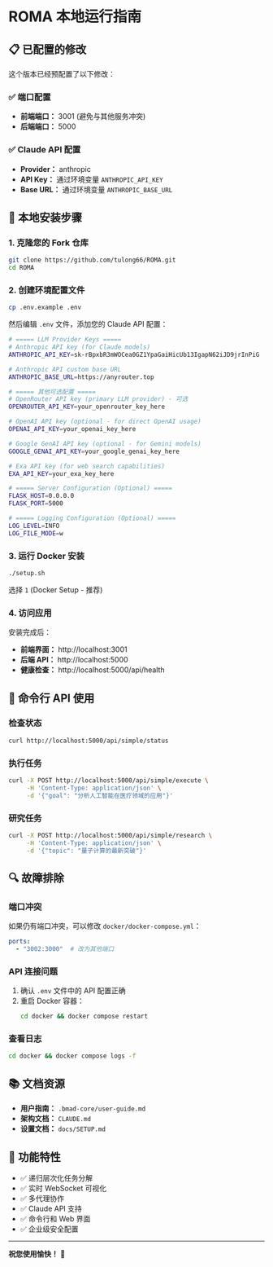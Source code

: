 # ROMA 本地运行指南

## 📋 已配置的修改

这个版本已经预配置了以下修改：

### ✅ 端口配置
- **前端端口：** 3001 (避免与其他服务冲突)
- **后端端口：** 5000

### ✅ Claude API 配置
- **Provider：** anthropic
- **API Key：** 通过环境变量 `ANTHROPIC_API_KEY`
- **Base URL：** 通过环境变量 `ANTHROPIC_BASE_URL`

## 🚀 本地安装步骤

### 1. 克隆您的 Fork 仓库

```bash
git clone https://github.com/tulong66/ROMA.git
cd ROMA
```

### 2. 创建环境配置文件

```bash
cp .env.example .env
```

然后编辑 `.env` 文件，添加您的 Claude API 配置：

```bash
# ===== LLM Provider Keys =====
# Anthropic API key (for Claude models)
ANTHROPIC_API_KEY=sk-rBpxbR3mWOCea0GZ1YpaGaiHicUb13IgapN62iJD9jrInPiG

# Anthropic API custom base URL
ANTHROPIC_BASE_URL=https://anyrouter.top

# ===== 其他可选配置 =====
# OpenRouter API key (primary LLM provider) - 可选
OPENROUTER_API_KEY=your_openrouter_key_here

# OpenAI API key (optional - for direct OpenAI usage)
OPENAI_API_KEY=your_openai_key_here

# Google GenAI API key (optional - for Gemini models)
GOOGLE_GENAI_API_KEY=your_google_genai_key_here

# Exa API key (for web search capabilities)
EXA_API_KEY=your_exa_key_here

# ===== Server Configuration (Optional) =====
FLASK_HOST=0.0.0.0
FLASK_PORT=5000

# ===== Logging Configuration (Optional) =====
LOG_LEVEL=INFO
LOG_FILE_MODE=w
```

### 3. 运行 Docker 安装

```bash
./setup.sh
```

选择 `1` (Docker Setup - 推荐)

### 4. 访问应用

安装完成后：

- **前端界面：** http://localhost:3001
- **后端 API：** http://localhost:5000
- **健康检查：** http://localhost:5000/api/health

## 🔧 命令行 API 使用

### 检查状态
```bash
curl http://localhost:5000/api/simple/status
```

### 执行任务
```bash
curl -X POST http://localhost:5000/api/simple/execute \
     -H 'Content-Type: application/json' \
     -d '{"goal": "分析人工智能在医疗领域的应用"}'
```

### 研究任务
```bash
curl -X POST http://localhost:5000/api/simple/research \
     -H 'Content-Type: application/json' \
     -d '{"topic": "量子计算的最新突破"}'
```

## 🔍 故障排除

### 端口冲突
如果仍有端口冲突，可以修改 `docker/docker-compose.yml`：
```yaml
ports:
  - "3002:3000"  # 改为其他端口
```

### API 连接问题
1. 确认 `.env` 文件中的 API 配置正确
2. 重启 Docker 容器：
   ```bash
   cd docker && docker compose restart
   ```

### 查看日志
```bash
cd docker && docker compose logs -f
```

## 📚 文档资源

- **用户指南：** `.bmad-core/user-guide.md`
- **架构文档：** `CLAUDE.md`
- **设置文档：** `docs/SETUP.md`

## 🎯 功能特性

- ✅ 递归层次化任务分解
- ✅ 实时 WebSocket 可视化
- ✅ 多代理协作
- ✅ Claude API 支持
- ✅ 命令行和 Web 界面
- ✅ 企业级安全配置

---

**祝您使用愉快！** 🚀